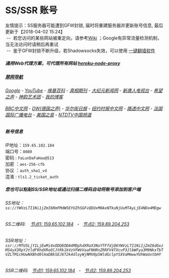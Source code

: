# SS/SSR 账号 

友情提示：SS服务器可能遭到GFW封锁, 届时将重建服务器并更新账号信息, 最后更新于【2018-04-02 15:24】
<br/>&nbsp;--&nbsp; 若您访问的某些网站被重定向，请参考[Wiki](https://github.com/gfw-breaker/ssr-accounts/wiki) ；Google有异常流量检测机制，当无法访问时请稍后再重试
<br/>&nbsp;--&nbsp; 鉴于GFW封锁不断升级，若Shadowsocks失效，可以使用 [一键翻墙软件](https://github.com/gfw-breaker/nogfw/blob/master/README.md)

##### 通用Web代理方案，可代理所有网站 [heroku-node-proxy](https://github.com/gfw-breaker/heroku-node-proxy#--end--) 

##### [禁网导航](https://github.com/gfw-breaker/open-proxy/wiki/proxy)

######  [Google](https://young-retreat-74575.herokuapp.com/proxy/https://www.google.com/search?q=425事件) - [YouTube](https://git.io/vxNPj) - [维基百科](https://young-retreat-74575.herokuapp.com/proxy/https://zh.wikipedia.org/wiki/喬高-麥塔斯調查報告)  - [真相期刊](https://young-retreat-74575.herokuapp.com/proxy/http://qikan.minghui.org/display.aspx?category_id=3&zhuanti_id=2) - [大纪元新闻网](https://young-retreat-74575.herokuapp.com/proxy/http://www.epochtimes.com/) - [新唐人电视台](https://young-retreat-74575.herokuapp.com/proxy/http://www.ntdtv.com/) - [希望之声](https://young-retreat-74575.herokuapp.com/proxy/http://soundofhope.org/) - [神韵艺术团](https://young-retreat-74575.herokuapp.com/proxy/http://www.ntdtv.com/xtr/gb/prog673.html) - [我的博客](https://young-retreat-74575.herokuapp.com/proxy/http://truth.atspace.eu/)<br/> <br/> [BBC中文网](https://young-retreat-74575.herokuapp.com/proxy/http://www.bbc.com/zhongwen/simp) - [DW(德国之声)](https://young-retreat-74575.herokuapp.com/proxy/http://www.dw.com/zh/在线报导/s-9058?&zhongwen=simp) - [华尔街日报](https://young-retreat-74575.herokuapp.com/proxy/https://cn.wsj.com/zh-hans) - [纽约时报中文网](https://young-retreat-74575.herokuapp.com/proxy/https://cn.nytimes.com/) - [路透中文网](https://young-retreat-74575.herokuapp.com/proxy/https://cn.reuters.com/) - [法国国际广播电台](https://young-retreat-74575.herokuapp.com/proxy/http://cn.rfi.fr/) - [美国之音](https://young-retreat-74575.herokuapp.com/proxy/https://www.voachinese.com/) - [NTDTV中国频道](https://git.io/vxShq)


##### 账号信息
IP地址：`159.65.102.184`  
端口号：`8080`  
密码  : `FaLunDaFaHao@513`  
加密  ：`aes-256-cfb`  
协议  ：`auth_sha1_v4`  
混淆  : `tls1.2_ticket_auth`  

##### 您也可以粘贴SS/SSR地址或通过扫描二维码自动将账号添加到客户端

######  SS地址： `ss://YWVzLTI1Ni1jZmI6RmFMdW5EYUZhSGFvQDUxM0AxNTkuNjUuMTAyLjE4NDo4MDgw`   
######  SS二维码: &nbsp;&nbsp; <a href="http://159.65.102.184/info/ss.html" target="_blank">节点1: 159.65.102.184</a> &nbsp;&nbsp;-&nbsp;&nbsp; <a href="http://159.89.204.253/info/ss.html" target="_blank">节点2: 159.89.204.253</a>

######  SSR地址： `ssr://MTU5LjY1LjEwMi4xODQ6ODA4MDphdXRoX3NoYTFfdjQ6YWVzLTI1Ni1jZmI6dGxzMS4yX3RpY2tldF9hdXRoOlJtRk1kVzVFWVVaaFNHRnZRRFV4TXcvP3JlbWFya3M9NkxTbTVZLTM1cHUwNXBhd0lHaDBkSEJ6T2k4dloyWjNMV0p5WldGclpYSXVaMmwwYUhWaUxtbHY`     
######  SSR二维码: &nbsp;&nbsp;<a href="http://159.65.102.184/info/ssr.html" target="_blank">节点1: 159.65.102.184</a> &nbsp;&nbsp;-&nbsp;&nbsp; <a href="http://159.89.204.253/info/ssr.html" target="_blank">节点2: 159.89.204.253</a>


